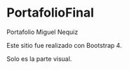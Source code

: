# PortafolioFinal
Portafolio Miguel Nequiz

Este sitio fue realizado con Bootstrap 4.

Solo es la parte visual.
